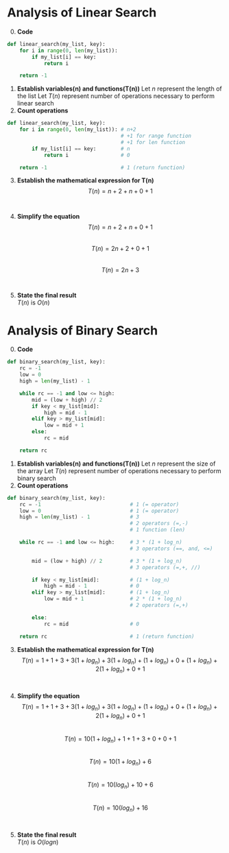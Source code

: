 # Analysis of Linear Search
 0. **Code**
```python
def linear_search(my_list, key):
    for i in range(0, len(my_list)):
        if my_list[i] == key:
            return i

    return -1
```
1. **Establish variables(n) and functions(T(n))**
   Let $n$ represent the length of the list
   Let $T(n)$ represent number of operations necessary to perform linear search
2. **Count operations**
```python
def linear_search(my_list, key):
    for i in range(0, len(my_list)): # n+2
                                     # +1 for range function
                                     # +1 for len function
        if my_list[i] == key:        # n
            return i                 # 0

    return -1                        # 1 (return function)
```
3. **Establish the mathematical expression for T(n)**<br>
$$T(n)=n + 2 + n + 0 + 1$$<br><br>
4. **Simplify the equation**<br>
$$T(n)=n + 2 + n + 0 + 1$$<br>
$$T(n)=2n + 2 + 0 + 1$$<br>
$$T(n)=2n + 3$$<br><br>
5. **State the final result**<br>
$T(n)$ is $O(n)$

# Analysis of Binary Search
 0. **Code**
```python
def binary_search(my_list, key):
    rc = -1
    low = 0
    high = len(my_list) - 1

    while rc == -1 and low <= high:
        mid = (low + high) // 2
        if key < my_list[mid]:
            high = mid - 1
        elif key > my_list[mid]:
            low = mid + 1
        else:
            rc = mid

    return rc
```
1. **Establish variables(n) and functions(T(n))**
   Let $n$ represent the size of the array
   Let $T(n)$ represent number of operations necessary to perform binary search
2. **Count operations**
```python
def binary_search(my_list, key):
    rc = -1                             # 1 (= operator)
    low = 0                             # 1 (= operator)
    high = len(my_list) - 1             # 3
                                        # 2 operators (=,-)
                                        # 1 function (len)

    while rc == -1 and low <= high:     # 3 * (1 + log_n)
                                        # 3 operators (==, and, <=)

        mid = (low + high) // 2         # 3 * (1 + log_n)
                                        # 3 operators (=,+, //)

        if key < my_list[mid]:          # (1 + log_n)
            high = mid - 1              # 0
        elif key > my_list[mid]:        # (1 + log_n)
            low = mid + 1               # 2 * (1 + log_n)
                                        # 2 operators (=,+)

        else:   
            rc = mid                    # 0

    return rc                           # 1 (return function)
```
3. **Establish the mathematical expression for T(n)**<br>
$$T(n)=1 + 1 + 3 +3(1 + log_n) + 3(1 + log_n) + (1 + log_n) + 0 + (1 + log_n) + 2(1 + log_n) + 0 + 1$$<br><br>
4. **Simplify the equation**<br>
$$T(n)=1 + 1 + 3 +3(1 + log_n) + 3(1 + log_n) + (1 + log_n) + 0 + (1 + log_n) + 2(1 + log_n) + 0 + 1$$<br>
$$T(n)=10(1 + log_n) + 1 + 1 + 3 + 0 + 0 + 1$$<br>
$$T(n)=10(1 + log_n) + 6$$<br>
$$T(n)=10(log_n) + 10 + 6$$<br>
$$T(n)=10(log_n) + 16$$<br><br>
5. **State the final result**<br>
$T(n)$ is $O(logn)$
